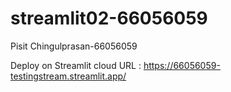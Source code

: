 # streamlit02-66056059
Pisit Chingulprasan-66056059

Deploy on Streamlit cloud URL : https://66056059-testingstream.streamlit.app/
